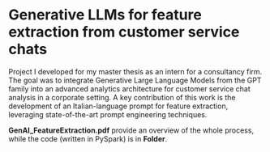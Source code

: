 # Generative LLMs for feature extraction from customer service chats  

Project I developed for my master thesis as an intern for a consultancy firm. 
The goal was to integrate Generative Large Language Models from the GPT family into an advanced analytics architecture for customer service chat analysis in a corporate setting. 
A key contribution of this work is the development of an Italian-language prompt for feature extraction, leveraging state-of-the-art prompt engineering techniques.  

**GenAI_FeatureExtraction.pdf** provide an overview of the whole process, while the code (written in PySpark) is in **Folder**.
